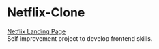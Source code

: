 # Netflix-Clone
[Netflix Landing Page](https://heisenberg-ayush.github.io/Netflix-Clone/)    
Self improvement project to develop frontend skills.
